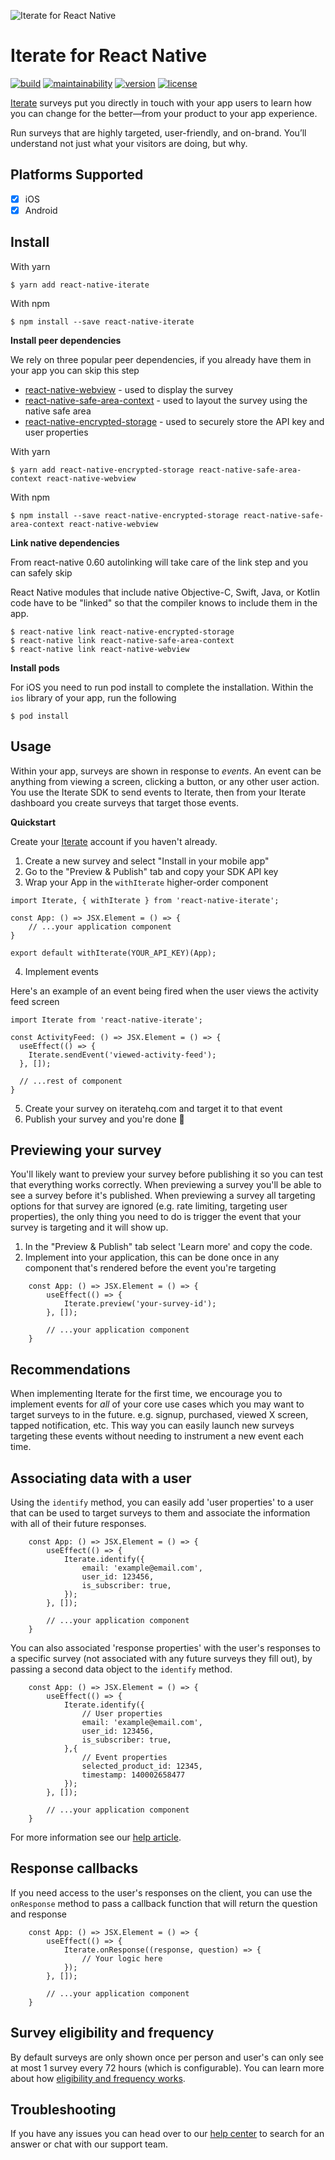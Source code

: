 
![Iterate for React Native](https://iterate-assets.s3.amazonaws.com/clients/iterate-react-native-banner.png)

# Iterate for React Native

[![build](https://img.shields.io/circleci/build/github/iteratehq/react-native-iterate)](https://github.com/iteratehq/react-native-iterate) 
[![maintainability](https://img.shields.io/codeclimate/maintainability/iteratehq/react-native-iterate)](https://codeclimate.com/github/iteratehq/react-native-iterate)
[![version](https://img.shields.io/github/v/tag/iteratehq/react-native-iterate?label=version)](https://github.com/iteratehq/react-native-iterate/releases)
[![license](https://img.shields.io/github/license/iteratehq/react-native-iterate?color=%23000000)](https://github.com/iteratehq/react-native-iterate/blob/master/LICENSE.txt) 

[Iterate](https://iteratehq.com) surveys put you directly in touch with your app users to learn how you can change for the better—from your product to your app experience.

Run surveys that are highly targeted, user-friendly, and on-brand. You’ll understand not just what your visitors are doing, but why.

## Platforms Supported

- [x] iOS
- [x] Android

## Install

With yarn

```
$ yarn add react-native-iterate
```

With npm

```
$ npm install --save react-native-iterate
```

**Install peer dependencies**

We rely on three popular peer dependencies, if you already have them in your app you can skip this step

- [react-native-webview](https://github.com/react-native-webview/react-native-webview) - used to display the survey
- [react-native-safe-area-context](https://github.com/th3rdwave/react-native-safe-area-context) - used to layout the survey using the native safe area
- [react-native-encrypted-storage](https://github.com/emeraldsanto/react-native-encrypted-storage) - used to securely store the API key and user properties

With yarn

```
$ yarn add react-native-encrypted-storage react-native-safe-area-context react-native-webview
```

With npm

```
$ npm install --save react-native-encrypted-storage react-native-safe-area-context react-native-webview
```


**Link native dependencies**

From react-native 0.60 autolinking will take care of the link step and you can safely skip

React Native modules that include native Objective-C, Swift, Java, or Kotlin code have to be "linked" so that the compiler knows to include them in the app.

```
$ react-native link react-native-encrypted-storage
$ react-native link react-native-safe-area-context
$ react-native link react-native-webview
```

**Install pods**

For iOS you need to run pod install to complete the installation. Within the `ios` library of your app, run the following

```
$ pod install
```

## Usage

Within your app, surveys are shown in response to _events_. An event can be anything from viewing a screen, clicking a button, or any other user action. You use the Iterate SDK to send events to Iterate, then from your Iterate dashboard you create surveys that target those events.

**Quickstart**

Create your [Iterate](https://iteratehq.com) account if you haven't already.

1. Create a new survey and select "Install in your mobile app"
2. Go to the "Preview & Publish" tab and copy your SDK API key
3. Wrap your App in the `withIterate` higher-order component

```JSX
import Iterate, { withIterate } from 'react-native-iterate';

const App: () => JSX.Element = () => {
    // ...your application component
}

export default withIterate(YOUR_API_KEY)(App);
```

4. Implement events

Here's an example of an event being fired when the user views the activity feed screen

```JSX
import Iterate from 'react-native-iterate';

const ActivityFeed: () => JSX.Element = () => {
  useEffect(() => {
    Iterate.sendEvent('viewed-activity-feed');
  }, []);

  // ...rest of component
}
```
5. Create your survey on iteratehq.com and target it to that event
6. Publish your survey and you're done 🎉

## Previewing your survey

You'll likely want to preview your survey before publishing it so you can test that everything works correctly. When previewing a survey you'll be able to see a survey before it's published. When previewing a survey all targeting options for that survey are ignored (e.g. rate limiting, targeting user properties), the only thing you need to do is trigger the event that your survey is targeting and it will show up.

1. In the "Preview & Publish" tab select 'Learn more' and copy the code.
2. Implement into your application, this can be done once in any component that's rendered before the event you're targeting

```JSX
    const App: () => JSX.Element = () => {
        useEffect(() => {
            Iterate.preview('your-survey-id');
        }, []);

        // ...your application component
    }
```

## Recommendations

When implementing Iterate for the first time, we encourage you to implement events for _all_ of your core use cases which you may want to target surveys to in the future. e.g. signup, purchased, viewed X screen, tapped notification, etc. This way you can easily launch new surveys targeting these events without needing to instrument a new event each time.

## Associating data with a user

Using the `identify` method, you can easily add 'user properties' to a user that can be used to target surveys to them and associate the information with all of their future responses.

```JSX
    const App: () => JSX.Element = () => {
        useEffect(() => {
            Iterate.identify({
                email: 'example@email.com',
                user_id: 123456,
                is_subscriber: true,
            });
        }, []);

        // ...your application component
    }
```

You can also associated 'response properties' with the user's responses to a specific survey (not associated with any future surveys they fill out), by passing a second data object to the `identify` method.

```JSX
    const App: () => JSX.Element = () => {
        useEffect(() => {
            Iterate.identify({
                // User properties
                email: 'example@email.com',
                user_id: 123456,
                is_subscriber: true,
            },{
                // Event properties
                selected_product_id: 12345,
                timestamp: 140002658477
            });
        }, []);

        // ...your application component
    }
```


For more information see our [help article](https://help.iteratehq.com/en/articles/4457590-associating-data-with-a-user-or-response).

## Response callbacks

If you need access to the user's responses on the client, you can use the `onResponse` method to pass a callback function that will return the question and response

```JSX
    const App: () => JSX.Element = () => {
        useEffect(() => {
            Iterate.onResponse((response, question) => {
                // Your logic here
            });
        }, []);

        // ...your application component
    }
```


## Survey eligibility and frequency

By default surveys are only shown once per person and user's can only see at most 1 survey every 72 hours (which is configurable). You can learn more about how [eligibility and frequency works](https://help.iteratehq.com/en/articles/2835008-survey-eligibility-and-frequency).

## Troubleshooting

If you have any issues you can head over to our [help center](https://help.iteratehq.com) to search for an answer or chat with our support team.